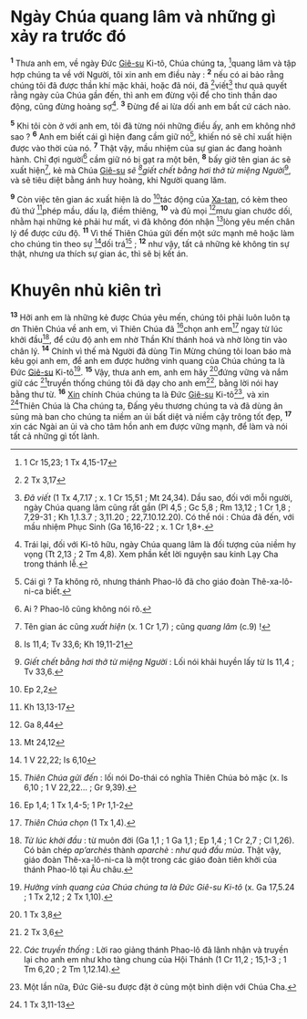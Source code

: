 # Ngày Chúa quang lâm và những gì xảy ra trước đó
<sup><b>1</b></sup> Thưa anh em, về ngày Đức [Giê-su]() Ki-tô, Chúa chúng ta, [^1@-f4d3039b-5e6c-4509-bb83-c15781f09150]quang lâm và tập hợp chúng ta về với Người, tôi xin anh em điều này : <sup><b>2</b></sup> nếu có ai bảo rằng chúng tôi đã được thần khí mặc khải, hoặc đã nói, đã [^2@-f4d3039b-5e6c-4509-bb83-c15781f09150]viết[^1-f4d3039b-5e6c-4509-bb83-c15781f09150] thư quả quyết rằng ngày của Chúa gần đến, thì anh em đừng vội để cho tinh thần dao động, cũng đừng hoảng sợ[^2-f4d3039b-5e6c-4509-bb83-c15781f09150]. <sup><b>3</b></sup> Đừng để ai lừa dối anh em bất cứ cách nào.

<sup><b>5</b></sup> Khi tôi còn ở với anh em, tôi đã từng nói những điều ấy, anh em không nhớ sao ? <sup><b>6</b></sup> Anh em biết cái gì hiện đang cầm giữ nó[^6-f4d3039b-5e6c-4509-bb83-c15781f09150], khiến nó sẽ chỉ xuất hiện được vào thời của nó. <sup><b>7</b></sup> Thật vậy, mầu nhiệm của sự gian ác đang hoành hành. Chỉ đợi người[^7-f4d3039b-5e6c-4509-bb83-c15781f09150] cầm giữ nó bị gạt ra một bên, <sup><b>8</b></sup> bấy giờ tên gian ác sẽ xuất hiện[^8-f4d3039b-5e6c-4509-bb83-c15781f09150], kẻ mà Chúa [Giê-su]() *sẽ [^6@-f4d3039b-5e6c-4509-bb83-c15781f09150]giết chết bằng hơi thở từ miệng Người*[^9-f4d3039b-5e6c-4509-bb83-c15781f09150], và sẽ tiêu diệt bằng ánh huy hoàng, khi Người quang lâm.

<sup><b>9</b></sup> Còn việc tên gian ác xuất hiện là do [^7@-f4d3039b-5e6c-4509-bb83-c15781f09150]tác động của [Xa-tan](), có kèm theo đủ thứ [^8@-f4d3039b-5e6c-4509-bb83-c15781f09150]phép mầu, dấu lạ, điềm thiêng, <sup><b>10</b></sup> và đủ mọi [^9@-f4d3039b-5e6c-4509-bb83-c15781f09150]mưu gian chước dối, nhằm hại những kẻ phải hư mất, vì đã không đón nhận [^10@-f4d3039b-5e6c-4509-bb83-c15781f09150]lòng yêu mến chân lý để được cứu độ. <sup><b>11</b></sup> Vì thế Thiên Chúa gửi đến một sức mạnh mê hoặc làm cho chúng tin theo sự [^11@-f4d3039b-5e6c-4509-bb83-c15781f09150]dối trá[^10-f4d3039b-5e6c-4509-bb83-c15781f09150] ; <sup><b>12</b></sup> như vậy, tất cả những kẻ không tin sự thật, nhưng ưa thích sự gian ác, thì sẽ bị kết án.


# Khuyên nhủ kiên trì
<sup><b>13</b></sup> Hỡi anh em là những kẻ được Chúa yêu mến, chúng tôi phải luôn luôn tạ ơn Thiên Chúa về anh em, vì Thiên Chúa đã [^12@-f4d3039b-5e6c-4509-bb83-c15781f09150]chọn anh em[^11-f4d3039b-5e6c-4509-bb83-c15781f09150] ngay từ lúc khởi đầu[^12-f4d3039b-5e6c-4509-bb83-c15781f09150], để cứu độ anh em nhờ Thần Khí thánh hoá và nhờ lòng tin vào chân lý. <sup><b>14</b></sup> Chính vì thế mà Người đã dùng Tin Mừng chúng tôi loan báo mà kêu gọi anh em, để anh em được hưởng vinh quang của Chúa chúng ta là Đức [Giê-su]() Ki-tô[^13-f4d3039b-5e6c-4509-bb83-c15781f09150]. <sup><b>15</b></sup> Vậy, thưa anh em, anh em hãy [^13@-f4d3039b-5e6c-4509-bb83-c15781f09150]đứng vững và nắm giữ các [^14@-f4d3039b-5e6c-4509-bb83-c15781f09150]truyền thống chúng tôi đã dạy cho anh em[^14-f4d3039b-5e6c-4509-bb83-c15781f09150], bằng lời nói hay bằng thư từ. <sup><b>16</b></sup> [Xin]() chính Chúa chúng ta là Đức [Giê-su]() Ki-tô[^15-f4d3039b-5e6c-4509-bb83-c15781f09150], và xin [^15@-f4d3039b-5e6c-4509-bb83-c15781f09150]Thiên Chúa là Cha chúng ta, Đấng yêu thương chúng ta và đã dùng ân sủng mà ban cho chúng ta niềm an ủi bất diệt và niềm cậy trông tốt đẹp, <sup><b>17</b></sup> xin các Ngài an ủi và cho tâm hồn anh em được vững mạnh, để làm và nói tất cả những gì tốt lành.

[^1-f4d3039b-5e6c-4509-bb83-c15781f09150]: *Đã viết* (1 Tx 4,7.17 ; x. 1 Cr 15,51 ; Mt 24,34). Dầu sao, đối với mỗi người, ngày Chúa quang lâm cũng rất gần (Pl 4,5 ; Gc 5,8 ; Rm 13,12 ; 1 Cr 1,8 ; 7,29-31 ; Kh 1,1.3.7 ; 3,11.20 ; 22,7.10.12.20). Có thể nói : Chúa đã đến, với mầu nhiệm Phục Sinh (Ga 16,16-22 ; x. 1 Cr 1,8+.
[^2-f4d3039b-5e6c-4509-bb83-c15781f09150]: Trái lại, đối với Ki-tô hữu, ngày Chúa quang lâm là đối tượng của niềm hy vọng (Tt 2,13 ; 2 Tm 4,8). Xem phần kết lời nguyện sau kinh Lạy Cha trong thánh lễ.
[^6-f4d3039b-5e6c-4509-bb83-c15781f09150]: Cái gì ? Ta không rõ, nhưng thánh Phao-lô đã cho giáo đoàn Thê-xa-lô-ni-ca biết.
[^7-f4d3039b-5e6c-4509-bb83-c15781f09150]: Ai ? Phao-lô cũng không nói rõ.
[^8-f4d3039b-5e6c-4509-bb83-c15781f09150]: Tên gian ác cũng *xuất hiện* (x. 1 Cr 1,7) ; cũng *quang lâm* (c.9) !
[^9-f4d3039b-5e6c-4509-bb83-c15781f09150]: *Giết chết bằng hơi thở từ miệng Người* : Lối nói khải huyền lấy từ Is 11,4 ; Tv 33,6.
[^10-f4d3039b-5e6c-4509-bb83-c15781f09150]: *Thiên Chúa gửi đến* : lối nói Do-thái có nghĩa Thiên Chúa bỏ mặc (x. Is 6,10 ; 1 V 22,22... ; Gr 9,39).
[^11-f4d3039b-5e6c-4509-bb83-c15781f09150]: *Thiên Chúa chọn* (1 Tx 1,4).
[^12-f4d3039b-5e6c-4509-bb83-c15781f09150]: *Từ lúc khởi đầu* : từ muôn đời (Ga 1,1 ; 1 Ga 1,1 ; Ep 1,4 ; 1 Cr 2,7 ; Cl 1,26). Có bản chép *ap’archès* thành *aparchè* : *như quả đầu mùa*. Thật vậy, giáo đoàn Thê-xa-lô-ni-ca là một trong các giáo đoàn tiên khởi của thánh Phao-lô tại Âu châu.
[^13-f4d3039b-5e6c-4509-bb83-c15781f09150]: *Hưởng vinh quang của Chúa chúng ta là Đức Giê-su Ki-tô* (x. Ga 17,5.24 ; 1 Tx 2,12 ; 2 Tx 1,10).
[^14-f4d3039b-5e6c-4509-bb83-c15781f09150]: *Các truyền thống* : Lời rao giảng thánh Phao-lô đã lãnh nhận và truyền lại cho anh em như kho tàng chung của Hội Thánh (1 Cr 11,2 ; 15,1-3 ; 1 Tm 6,20 ; 2 Tm 1,12.14).
[^15-f4d3039b-5e6c-4509-bb83-c15781f09150]: Một lần nữa, Đức Giê-su được đặt ở cùng một bình diện với Chúa Cha.
[^1@-f4d3039b-5e6c-4509-bb83-c15781f09150]: 1 Cr 15,23; 1 Tx 4,15-17
[^2@-f4d3039b-5e6c-4509-bb83-c15781f09150]: 2 Tx 3,17
[^6@-f4d3039b-5e6c-4509-bb83-c15781f09150]: Is 11,4; Tv 33,6; Kh 19,11-21
[^7@-f4d3039b-5e6c-4509-bb83-c15781f09150]: Ep 2,2
[^8@-f4d3039b-5e6c-4509-bb83-c15781f09150]: Kh 13,13-17
[^9@-f4d3039b-5e6c-4509-bb83-c15781f09150]: Ga 8,44
[^10@-f4d3039b-5e6c-4509-bb83-c15781f09150]: Mt 24,12
[^11@-f4d3039b-5e6c-4509-bb83-c15781f09150]: 1 V 22,22; Is 6,10
[^12@-f4d3039b-5e6c-4509-bb83-c15781f09150]: Ep 1,4; 1 Tx 1,4-5; 1 Pr 1,1-2
[^13@-f4d3039b-5e6c-4509-bb83-c15781f09150]: 1 Tx 3,8
[^14@-f4d3039b-5e6c-4509-bb83-c15781f09150]: 2 Tx 3,6
[^15@-f4d3039b-5e6c-4509-bb83-c15781f09150]: 1 Tx 3,11-13